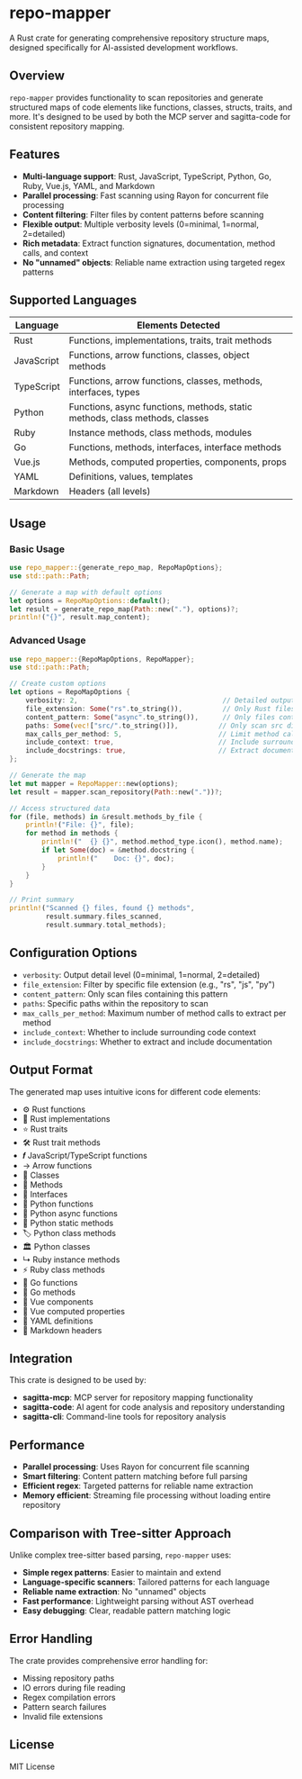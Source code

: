 # repo-mapper

A Rust crate for generating comprehensive repository structure maps, designed specifically for AI-assisted development workflows.

## Overview

`repo-mapper` provides functionality to scan repositories and generate structured maps of code elements like functions, classes, structs, traits, and more. It's designed to be used by both the MCP server and sagitta-code for consistent repository mapping.

## Features

- **Multi-language support**: Rust, JavaScript, TypeScript, Python, Go, Ruby, Vue.js, YAML, and Markdown
- **Parallel processing**: Fast scanning using Rayon for concurrent file processing
- **Content filtering**: Filter files by content patterns before scanning
- **Flexible output**: Multiple verbosity levels (0=minimal, 1=normal, 2=detailed)
- **Rich metadata**: Extract function signatures, documentation, method calls, and context
- **No "unnamed" objects**: Reliable name extraction using targeted regex patterns

## Supported Languages

| Language   | Elements Detected |
|------------|-------------------|
| Rust       | Functions, implementations, traits, trait methods |
| JavaScript | Functions, arrow functions, classes, object methods |
| TypeScript | Functions, arrow functions, classes, methods, interfaces, types |
| Python     | Functions, async functions, methods, static methods, class methods, classes |
| Ruby       | Instance methods, class methods, modules |
| Go         | Functions, methods, interfaces, interface methods |
| Vue.js     | Methods, computed properties, components, props |
| YAML       | Definitions, values, templates |
| Markdown   | Headers (all levels) |

## Usage

### Basic Usage

```rust
use repo_mapper::{generate_repo_map, RepoMapOptions};
use std::path::Path;

// Generate a map with default options
let options = RepoMapOptions::default();
let result = generate_repo_map(Path::new("."), options)?;
println!("{}", result.map_content);
```

### Advanced Usage

```rust
use repo_mapper::{RepoMapOptions, RepoMapper};
use std::path::Path;

// Create custom options
let options = RepoMapOptions {
    verbosity: 2,                                    // Detailed output
    file_extension: Some("rs".to_string()),          // Only Rust files
    content_pattern: Some("async".to_string()),      // Only files containing "async"
    paths: Some(vec!["src/".to_string()]),          // Only scan src directory
    max_calls_per_method: 5,                        // Limit method calls shown
    include_context: true,                          // Include surrounding code
    include_docstrings: true,                       // Extract documentation
};

// Generate the map
let mut mapper = RepoMapper::new(options);
let result = mapper.scan_repository(Path::new("."))?;

// Access structured data
for (file, methods) in &result.methods_by_file {
    println!("File: {}", file);
    for method in methods {
        println!("  {} {}", method.method_type.icon(), method.name);
        if let Some(doc) = &method.docstring {
            println!("    Doc: {}", doc);
        }
    }
}

// Print summary
println!("Scanned {} files, found {} methods", 
         result.summary.files_scanned, 
         result.summary.total_methods);
```

## Configuration Options

- `verbosity`: Output detail level (0=minimal, 1=normal, 2=detailed)
- `file_extension`: Filter by specific file extension (e.g., "rs", "js", "py")
- `content_pattern`: Only scan files containing this pattern
- `paths`: Specific paths within the repository to scan
- `max_calls_per_method`: Maximum number of method calls to extract per method
- `include_context`: Whether to include surrounding code context
- `include_docstrings`: Whether to extract and include documentation

## Output Format

The generated map uses intuitive icons for different code elements:

- ⚙️ Rust functions
- 🔨 Rust implementations  
- ⭐ Rust traits
- 🛠️ Rust trait methods
- 𝒇 JavaScript/TypeScript functions
- → Arrow functions
- 🔷 Classes
- 🔧 Methods
- 🔶 Interfaces
- 🐍 Python functions
- 🔄 Python async functions
- 📌 Python static methods
- 🏷️ Python class methods
- 🏛️ Python classes
- ↳ Ruby instance methods
- ⚡ Ruby class methods
- 🔸 Go functions
- 📎 Go methods
- 🎯 Vue components
- 💫 Vue computed properties
- 📄 YAML definitions
- 📑 Markdown headers

## Integration

This crate is designed to be used by:

- **sagitta-mcp**: MCP server for repository mapping functionality
- **sagitta-code**: AI agent for code analysis and repository understanding
- **sagitta-cli**: Command-line tools for repository analysis

## Performance

- **Parallel processing**: Uses Rayon for concurrent file scanning
- **Smart filtering**: Content pattern matching before full parsing
- **Efficient regex**: Targeted patterns for reliable name extraction
- **Memory efficient**: Streaming file processing without loading entire repository

## Comparison with Tree-sitter Approach

Unlike complex tree-sitter based parsing, `repo-mapper` uses:

- **Simple regex patterns**: Easier to maintain and extend
- **Language-specific scanners**: Tailored patterns for each language
- **Reliable name extraction**: No "unnamed" objects
- **Fast performance**: Lightweight parsing without AST overhead
- **Easy debugging**: Clear, readable pattern matching logic

## Error Handling

The crate provides comprehensive error handling for:

- Missing repository paths
- IO errors during file reading
- Regex compilation errors
- Pattern search failures
- Invalid file extensions

## License

MIT License 